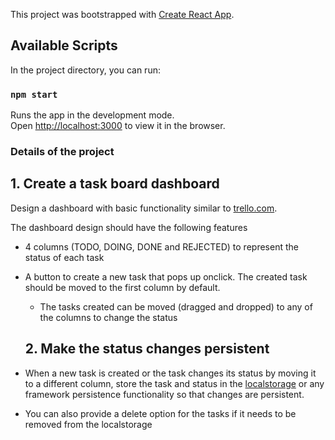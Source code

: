 This project was bootstrapped with [Create React App](https://github.com/facebook/create-react-app).

## Available Scripts

In the project directory, you can run:

### `npm start`

Runs the app in the development mode.<br />
Open [http://localhost:3000](http://localhost:3000) to view it in the browser.

### Details of the project

## 1. Create a task board dashboard

Design a dashboard with basic functionality similar to [trello.com](https://trello.com).

The dashboard design should have the following features

* 4 columns (TODO, DOING, DONE and REJECTED) to represent the status of each task

   
* A button to create a new task that pops up onclick. The created task should be moved to the first column by default.


  * The tasks created can be moved (dragged and dropped) to any of the columns to change the status
  ## 2. Make the status changes persistent

* When a new task is created or the task changes its status by moving it to a different column, store the task and status in the [localstorage](https://developer.mozilla.org/en-US/docs/Web/API/Window/localStorage) or any framework persistence functionality so that changes are persistent. 

* You can also provide a delete option for the tasks if it needs to be removed from the localstorage
